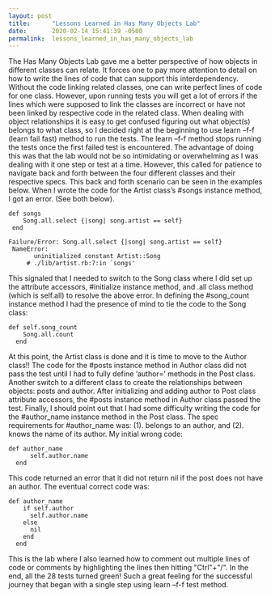 ```yaml
---
layout: post
title:      "Lessons Learned in Has Many Objects Lab"
date:       2020-02-14 15:41:39 -0500
permalink:  lessons_learned_in_has_many_objects_lab
---
```



The Has Many Objects Lab gave me a better perspective of how objects in different classes can relate. It forces one to pay more attention to detail on how to write the lines of code that can support this interdependency. Without the code linking related classes, one can write perfect lines of code for one class. However, upon running tests you will get a lot of errors if the lines which were supposed to link the classes are incorrect or have not been linked by respective code in the related class.
When dealing with object relationships it is easy to get confused figuring out what object(s) belongs to what class, so I decided right at the beginning to use learn –f-f (learn fail fast) method to run the tests. The learn –f-f method stops running the tests once the first failed test is encountered. The advantage of doing this was that the lab would not be so intimidating or overwhelming as I was dealing with it one step or test at a time. However, this called for patience to navigate back and forth between the four different classes and their respective specs. This back and forth scenario can be seen in the examples below.
When I wrote the code for the Artist class’s #songs instance method, I got an error. (See both below).

```
def songs
    Song.all.select {|song| song.artist == self}
 end

```

```
Failure/Error: Song.all.select {|song| song.artist == self}
 NameError:
       uninitialized constant Artist::Song
     # ./lib/artist.rb:7:in `songs'

```

This signaled that I needed to switch to the Song class where I did set up the attribute accessors, #initialize instance method, and .all class method (which is self.all) to resolve the above error.
In defining the #song_count instance method I had the presence of mind to tie the code to the Song class:

```
def self.song_count
    Song.all.count
  end

```
At this point, the Artist class is done and it is time to move to the Author class!!
The code for the #posts instance method in Author class did not pass the test until I had to fully define ‘author=’ methods in the Post class. Another switch to a different class to create the relationships between objects: posts and author. After initializing and adding author to Post class attribute accessors, the #posts instance method in Author class passed the test.
Finally, I should point out that I had some difficulty writing the code for the #author_name instance method in the Post class. The spec requirements for #author_name was: 
(1). belongs to an author, and 
(2). knows the name of its author. 
My initial wrong code:

```
def author_name
      self.author.name
  end

```

This code returned an error that it did not return nil if the post does not have an author. The eventual correct code was:
```
def author_name
    if self.author
      self.author.name
    else
      nil
    end
  end

```

This is the lab where I also learned how to comment out multiple lines of code or comments by highlighting the lines then hitting "Ctrl"+"/". In the end, all the 28 tests turned green! Such a great feeling for the successful journey that began with a single step using learn –f-f test method.

